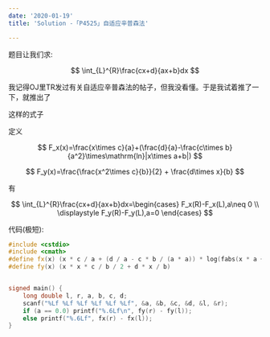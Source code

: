 ```yaml
---
date: '2020-01-19'
title: 'Solution -「P4525」自适应辛普森法'

---
```


题目让我们求:

$$
\int_{L}^{R}\frac{cx+d}{ax+b}dx
$$

我记得OJ里TR发过有关自适应辛普森法的帖子，但我没看懂。于是我试着推了一下，就推出了

这样的式子

定义

$$
F_x(x)=\frac{x\times c}{a}+(\frac{d}{a}-\frac{c\times b}{a^2}\times\mathrm{ln}|x\times a+b|)
$$

$$
F_y(x)=\frac{\frac{x^2\times c}{b}}{2} + \frac{d\times x}{b}
$$

有

$$
\int_{L}^{R}\frac{cx+d}{ax+b}dx=\begin{cases} F_x(R)-F_x(L),a\neq 0 \\
\displaystyle
F_y(R)-F_y(L),a=0 \end{cases}
$$

代码(极短):

```cpp
#include <cstdio>
#include <cmath>
#define fx(x) (x * c / a + (d / a - c * b / (a * a)) * log(fabs(x * a + b)))
#define fy(x) (x * x * c / b / 2 + d * x / b)


signed main() {
	long double l, r, a, b, c, d;
    scanf("%Lf %Lf %Lf %Lf %Lf %Lf", &a, &b, &c, &d, &l, &r);
    if (a == 0.0) printf("%.6Lf\n", fy(r) - fy(l));
    else printf("%.6Lf", fx(r) - fx(l));
}
```